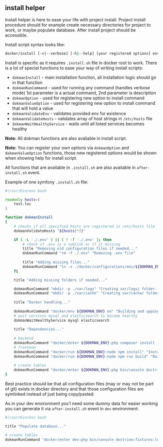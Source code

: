 install helper
--------------

Install helper is here to ease your life with project install. Project install procedure should for example
create necessary directories for project to work, or maybe populate database. After install project should be
accessible.

Install script syntax looks like:

```bash
docker/install [-v|--verbose] [-h|--help] [your registered options] environment
```

Install is specific as it requires `.install.sh` file in docker root to work. There is a lot of special functions
to ease your way of writing install scripts:
- `dokmanInstall` - main installation function, all installation logic should go in that function
- `dokmanRunCommand` - used for running any command (handles verbose mode) 1st parameter is a actual command, 2nd parameter is description
- `dokmanOption` - used for registering new option to install command
- `dokmanValueOption` - used for registering new option to install command that will hold a value
- `dokmanValidateEnv` - validates provided env for existence
- `dokmanValidateHosts` - validates array of host strings in `/etc/hosts` file 
- `dokmanWaitHealthyService` - waits until all listed services becomes healthy

**Note:** All dokman functions are also avaliable in install script.

**Note:** You can register your own options via `dokmanOption` and `dokmanValueOption` functions, those new registered options
would be shown when showing help for install script.

All functions that are available in `.install.sh` are also available in `after-install.sh` event.

Example of one symfony `.install.sh` file:

```bash
#!/usr/bin/env bash

readonly hosts=(
    test.loc
)

function dokmanInstall
{
    # checks if all specified hosts are registered in /etc/hosts file
    dokmanValidateHosts "${hosts[*]}"

    if [ -L './.env' ] || [ ! -f './.env' ]; then
        # check if .env is a symlink or if it missing
        title "Removing old configuration files if needed..."
        dokmanRunCommand "rm -f ./.env" "Removing .env file"
        
        title "Adding missing files..."
        dokmanRunCommand "ln -s ./docker/configurations/env/${DOKMAN_ENV} .env" "Creating symlink for ${DOKMAN_ENV}/.env file..."
    fi

    title "Adding missing folders if needed..."

    dokmanRunCommand "mkdir -p ./var/logs" "Creating var/logs/ folder..."
    dokmanRunCommand "mkdir -p ./var/cache" "Creating var/cache/ folder..."
    
    title "Docker handling..."
    
    dokmanRunCommand "docker/env ${DOKMAN_ENV} on" "Building and upping docker containers..."
    # wait services mysql and elasticsearch to become healthy
    dokmanWaitHealthyService mysql elasticsearch
    
    title "Dependencies..."
    
    # backend
    dokmanRunCommand "docker/enter ${DOKMAN_ENV}:php composer install -n" "Installing php packages..."
    # frontend
    dokmanRunCommand "docker/run ${DOKMAN_ENV}:node npm install" "Installing JavaScript dependencies..."
    dokmanRunCommand "docker/run ${DOKMAN_ENV}:node npm run build" "Building JavaScript dependencies..."
    
    # create tables
    dokmanRunCommand "docker/enter ${DOKMAN_ENV}:php bin/console doctrine:schema:update --force" "Create tables..."
}
```

Best practice should be that all configuration files (may or may not be part of git) exists in docker directory and that
those configuration files are symlinked instead of just being copy/pasted.

As in your dev environment you'l need some dummy data for easier working you can generate it via `after-install.sh` 
event in `dev` environment: 

```bash
#!/usr/bin/env bash

title "Populate database..."

# create tables
dokmanRunCommand "docker/enter dev:php bin/console doctrine:fixtures:load" "Loading database fixtures..."
```




